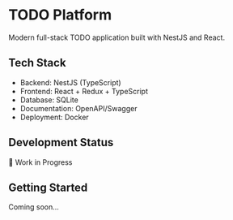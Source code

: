 # TODO Platform

Modern full-stack TODO application built with NestJS and React.

## Tech Stack
- Backend: NestJS (TypeScript)
- Frontend: React + Redux + TypeScript  
- Database: SQLite
- Documentation: OpenAPI/Swagger
- Deployment: Docker

## Development Status
🚧 Work in Progress

## Getting Started
Coming soon...
